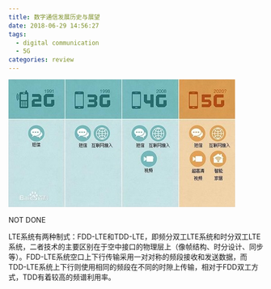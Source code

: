 ```yaml
---
title: 数字通信发展历史与展望
date: 2018-06-29 14:56:27
tags:
  - digital communication
  - 5G
categories: review
---
```


![generations](rev-mobilecomm/generation.jpg)

<!--more-->

NOT DONE

LTE系统有两种制式：FDD-LTE和TDD-LTE，即频分双工LTE系统和时分双工LTE系统，二者技术的主要区别在于空中接口的物理层上（像帧结构、时分设计、同步等）。FDD-LTE系统空口上下行传输采用一对对称的频段接收和发送数据，而TDD-LTE系统上下行则使用相同的频段在不同的时隙上传输，相对于FDD双工方式，TDD有着较高的频谱利用率。
